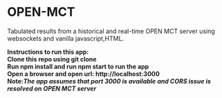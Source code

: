 # OPEN-MCT
Tabulated results from a historical and real-time OPEN MCT server using websockets and vanilla javascript,HTML.

<b>Instructions to run this app:</b><br/>
<b>Clone this repo using git clone</b><br/>
<b>Run npm install and run npm start to run the app</b><br/>
<b>Open a browser and open url: http://localhost:3000</b><br/>
<b>Note:*The app assumes that port 3000 is available and CORS issue is resolved on OPEN MCT server*</b><br/>

